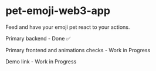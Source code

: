 # pet-emoji-web3-app
Feed and have your emoji pet react to your actions.

Primary backend - Done ✅

Primary frontend and animations checks - Work in Progress

Demo link - Work in Progress

